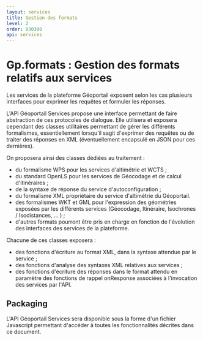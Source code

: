 ```yaml
---
layout: services
title: Gestion des formats
level: 2
order: 030300
api: services
---
```


# Gp.formats : Gestion des formats relatifs aux services

Les services de la plateforme Géoportail exposent selon les cas plusieurs interfaces pour exprimer les requêtes et formuler les réponses.

L'API Géoportail Services propose une interface permettant de faire abstraction de ces protocoles de dialogue. Elle utilisera et exposera cependant des classes utilitaires permettant de gérer les différents formalismes, essentiellement lorsqu'il sagit d'exprimer des requêtes ou de traiter des réponses en XML (éventuellement encapsulé en JSON pour ces dernières).

On proposera ainsi des classes dédiées au traitement :

* du formalisme WPS pour les services d'altimétrie et WCTS ;
* du standard OpenLS pour les services de Géocodage et de calcul d'itinéraires ;
* de la syntaxe de réponse du service d'autoconfiguration ;
* du formalisme XML propriétaire du service d'altimétrie du Géoportail.
* des formalismes WKT et GML pour l'expression des géométries exposées par les différents services (Géocodage, Itinéraire, Isochrones / Isodistances, … ) ;
* d'autres formats pourront être pris en charge en fonction de l'évolution des interfaces des services de la plateforme.

Chacune de ces classes exposera :

* des fonctions d'écriture au format XML, dans la syntaxe attendue par le service ;
* des fonctions d'analyse des syntaxes XML relatives aux services ;
* des fonctions d'écriture des réponses dans le format attendu en paramètre des fonctions de rappel onResponse associées à l'invocation des services par l'API.

## Packaging

L'API Géoportail Services sera disponible sous la forme d'un fichier Javascript permettant d'accéder à toutes les fonctionnalités décrites dans ce document.
